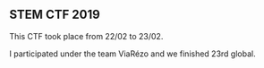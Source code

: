 ## STEM CTF 2019

This CTF took place from 22/02 to 23/02.

I participated under the team ViaRézo and we finished 23rd global.
